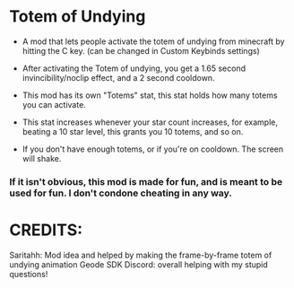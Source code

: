 # Totem of Undying

- A mod that lets people activate the totem of undying from minecraft by hitting the C key. (can be changed in Custom Keybinds settings)

- After activating the Totem of undying, you get a 1.65 second invincibility/noclip effect, and a 2 second cooldown.

- This mod has its own "Totems" stat, this stat holds how many totems you can activate.

- This stat increases whenever your star count increases, for example, beating a 10 star level, this grants you 10 totems, and so on.

- If you don't have enough totems, or if you're on cooldown. The screen will shake.

### If it isn't obvious, this mod is made for fun, and is meant to be used for fun. I don't condone cheating in any way.

# CREDITS:
Saritahh: Mod idea and helped by making the frame-by-frame totem of undying animation
Geode SDK Discord: overall helping with my stupid questions!